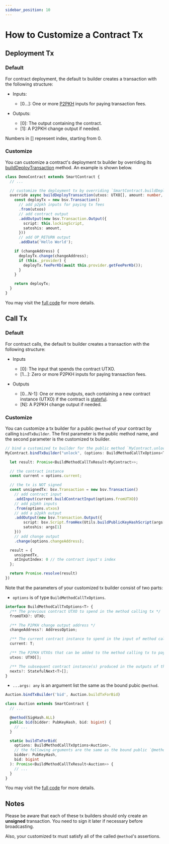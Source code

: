 ```yaml
---
sidebar_position: 10
---
```


# How to Customize a Contract Tx


## Deployment Tx

### Default
For contract deployment, the default tx builder creates a transaction with the following structure:

* Inputs:

  * [0…]: One or more [P2PKH](https://learnmeabitcoin.com/technical/p2pkh) inputs for paying transaction fees.

* Outputs:

  * [0]: The output containing the contract.
  * [1]: A P2PKH change output if needed.

Numbers in [] represent index, starting from 0.

### Customize
You can customize a contract's deployment tx builder by overriding its [buildDeployTransaction](https://scrypt.io/scrypt-ts/how-to-write-a-contract/built-ins#builddeploytransaction) method. An example is shown below.

```ts
class DemoContract extends SmartContract {
  // ...

  // customize the deployment tx by overriding `SmartContract.buildDeployTransaction` method
  override async buildDeployTransaction(utxos: UTXO[], amount: number, changeAddress?: bsv.Address | string): Promise<bsv.Transaction> {
    const deployTx = new bsv.Transaction()
      // add p2pkh inputs for paying tx fees
      .from(utxos)
      // add contract output
      .addOutput(new bsv.Transaction.Output({
        script: this.lockingScript,
        satoshis: amount,
      }))
      // add OP_RETURN output
      .addData('Hello World');

    if (changeAddress) {
      deployTx.change(changeAddress);
      if (this._provider) {
        deployTx.feePerKb(await this.provider.getFeePerKb());
      }
    }

    return deployTx;
  }
}
```

You may visit the [full code](https://github.com/sCrypt-Inc/scryptTS-examples/blob/cf3ea45a11/src/contracts/auction.ts#L100-L127) for more details.

## Call Tx

### Default
For contract calls, the default tx builder creates a transaction with the following structure:

* Inputs

  * [0]: The input that spends the contract UTXO.
  * [1…]: Zero or more P2PKH inputs for paying transaction fees.

* Outputs

  * [0…N-1]: One or more outputs, each containing a new contract instance (UTXO) if the contract is [stateful](./how-to-write-a-contract/stateful-contract).
  * [N]: A P2PKH change output if needed.


### Customize

You can customize a tx builder for a public `@method` of your contract by calling `bindTxBuilder`. The first parameter is the public method name, and the second parameter is the customized tx builder.

```ts
// bind a customized tx builder for the public method `MyContract.unlock`
MyContract.bindTxBuilder("unlock", (options: BuildMethodCallTxOptions<T>, ...args: any) => { 

  let result: Promise<BuildMethodCallTxResult<MyContract>>;

  // the contract instance
  const current = options.current;

  // the tx is NOT signed
  const unsignedTx: bsv.Transaction = new bsv.Transaction()
    // add contract input
    .addInput(current.buildContractInput(options.fromUTXO))
    // add p2pkh inputs
    .from(options.utxos)
    // add a p2pkh output
    .addOutput(new bsv.Transaction.Output({
        script: bsv.Script.fromHex(Utils.buildPublicKeyHashScript(args[0])),
        satoshis: args[1]
    }))
    // add change output
    .change(options.changeAddress);

  result = {
    unsignedTx,
    atInputIndex: 0 // the contract input's index
  };

  return Promise.resolve(result)         
})
```

Note that the parameters of your customized tx builder consist of two parts:

- `options` is of type `BuildMethodCallTxOptions`.

```ts
interface BuildMethodCallTxOptions<T> {
  /** The previous contract UTXO to spend in the method calling tx */
  fromUTXO?: UTXO;

  /** The P2PKH change output address */
  changeAddress?: AddressOption;

  /** The current contract instance to spend in the input of method calling tx */
  current: T;

  /** The P2PKH UTXOs that can be added to the method calling tx to pay transaction fees */
  utxos: UTXO[];

  /** The subsequent contract instance(s) produced in the outputs of the method calling tx in a stateful contract */
  nexts?: StatefulNext<T>[];
}
```

- `...args: any` is an argument list the same as the bound pubic `@method`.

```ts
Auction.bindTxBuilder('bid', Auction.buildTxForBid)

class Auction extends SmartContract {
  // ...

  @method(SigHash.ALL)
  public bid(bidder: PubKeyHash, bid: bigint) {
    // ...
  }

  static buildTxForBid(
    options: BuildMethodCallTxOptions<Auction>,
    // the following arguments are the same as the bound public `@method`
    bidder: PubKeyHash,
    bid: bigint
  ): Promise<BuildMethodCallTxResult<Auction>> {
    // ...
  }
}
```

You may visit the [full code](https://github.com/sCrypt-Inc/scryptTS-examples/blob/cf3ea45a11/src/contracts/auction.ts#L129-L178) for more details.

## Notes

Please be aware that each of these tx builders should only create an **unsigned** transaction. You need to sign it later if necessary before broadcasting.

Also, your customized tx must satisfy all of the called `@method`'s assertions.
